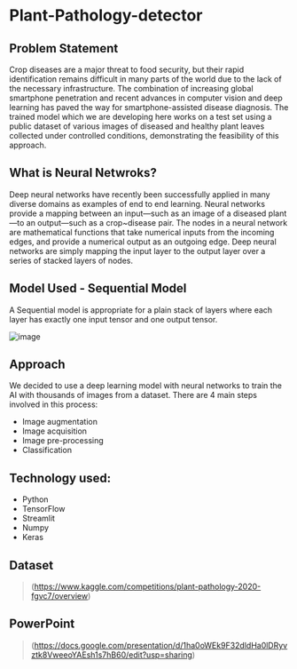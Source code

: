 # Plant-Pathology-detector

## Problem Statement
Crop diseases are a major threat to food security, but their rapid identification remains difficult in many parts of the world due to the lack of the necessary infrastructure. The combination of increasing global smartphone penetration and recent advances in computer vision and deep learning has paved the way for smartphone-assisted disease diagnosis. The trained model which we are developing here works on a test set using a public dataset of various images of diseased and healthy plant leaves collected under controlled conditions, demonstrating the feasibility of this approach. 

## What is Neural Netwroks?
Deep neural networks have recently been successfully applied in many diverse domains as examples of end to end learning. 
Neural networks provide a mapping between an input—such as an image of a diseased plant—to an output—such as a crop~disease pair. 
The nodes in a neural network are mathematical functions that take numerical inputs from the incoming edges, and provide a numerical output as an outgoing edge. 
Deep neural networks are simply mapping the input layer to the output layer over a series of stacked layers of nodes. 

## Model Used - Sequential Model
A Sequential model is appropriate for a plain stack of layers where each layer has exactly one input tensor and one output tensor. 

![image](https://miro.medium.com/max/874/1*eJ36Jpf-DE9q5nKk67xT0Q.jpeg)

## Approach
We decided to use a deep learning model with neural networks to train the AI with thousands of images from a dataset. There are 4 main steps involved in this process: 
> 
- Image augmentation
- Image acquisition 
- Image pre-processing
- Classification 

## Technology used:
>
- Python
- TensorFlow
- Streamlit
- Numpy
- Keras

## Dataset  
> (https://www.kaggle.com/competitions/plant-pathology-2020-fgvc7/overview)

## PowerPoint 
> (https://docs.google.com/presentation/d/1ha0oWEk9F32dldHa0lDRyvztk8VweeoYAEsh1s7hB60/edit?usp=sharing)

